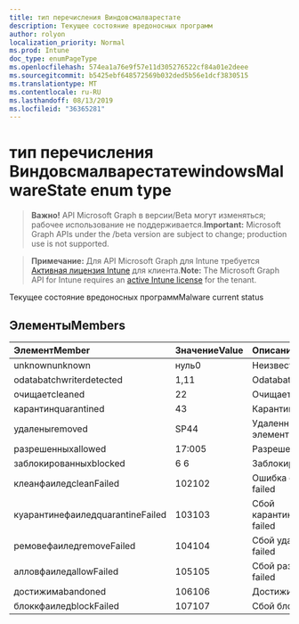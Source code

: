 ```yaml
---
title: тип перечисления Виндовсмалварестате
description: Текущее состояние вредоносных программ
author: rolyon
localization_priority: Normal
ms.prod: Intune
doc_type: enumPageType
ms.openlocfilehash: 574ea1a76e9f57e11d305276522cf84a01e2deee
ms.sourcegitcommit: b5425ebf648572569b032ded5b56e1dcf3830515
ms.translationtype: MT
ms.contentlocale: ru-RU
ms.lasthandoff: 08/13/2019
ms.locfileid: "36365281"
---
```

# <a name="windowsmalwarestate-enum-type"></a><span data-ttu-id="34ed4-103">тип перечисления Виндовсмалварестате</span><span class="sxs-lookup"><span data-stu-id="34ed4-103">windowsMalwareState enum type</span></span>

> <span data-ttu-id="34ed4-104">**Важно!** API Microsoft Graph в версии/Beta могут изменяться; рабочее использование не поддерживается.</span><span class="sxs-lookup"><span data-stu-id="34ed4-104">**Important:** Microsoft Graph APIs under the /beta version are subject to change; production use is not supported.</span></span>

> <span data-ttu-id="34ed4-105">**Примечание:** Для API Microsoft Graph для Intune требуется [Активная лицензия Intune](https://go.microsoft.com/fwlink/?linkid=839381) для клиента.</span><span class="sxs-lookup"><span data-stu-id="34ed4-105">**Note:** The Microsoft Graph API for Intune requires an [active Intune license](https://go.microsoft.com/fwlink/?linkid=839381) for the tenant.</span></span>

<span data-ttu-id="34ed4-106">Текущее состояние вредоносных программ</span><span class="sxs-lookup"><span data-stu-id="34ed4-106">Malware current status</span></span>

## <a name="members"></a><span data-ttu-id="34ed4-107">Элементы</span><span class="sxs-lookup"><span data-stu-id="34ed4-107">Members</span></span>
|<span data-ttu-id="34ed4-108">Элемент</span><span class="sxs-lookup"><span data-stu-id="34ed4-108">Member</span></span>|<span data-ttu-id="34ed4-109">Значение</span><span class="sxs-lookup"><span data-stu-id="34ed4-109">Value</span></span>|<span data-ttu-id="34ed4-110">Описание</span><span class="sxs-lookup"><span data-stu-id="34ed4-110">Description</span></span>|
|:---|:---|:---|
|<span data-ttu-id="34ed4-111">unknown</span><span class="sxs-lookup"><span data-stu-id="34ed4-111">unknown</span></span>|<span data-ttu-id="34ed4-112">нуль</span><span class="sxs-lookup"><span data-stu-id="34ed4-112">0</span></span>|<span data-ttu-id="34ed4-113">Неизвестно</span><span class="sxs-lookup"><span data-stu-id="34ed4-113">Unknown</span></span>|
|<span data-ttu-id="34ed4-114">odatabatchwriter</span><span class="sxs-lookup"><span data-stu-id="34ed4-114">detected</span></span>|<span data-ttu-id="34ed4-115">1,1</span><span class="sxs-lookup"><span data-stu-id="34ed4-115">1</span></span>|<span data-ttu-id="34ed4-116">Odatabatchwriter</span><span class="sxs-lookup"><span data-stu-id="34ed4-116">Detected</span></span>|
|<span data-ttu-id="34ed4-117">очищает</span><span class="sxs-lookup"><span data-stu-id="34ed4-117">cleaned</span></span>|<span data-ttu-id="34ed4-118">2</span><span class="sxs-lookup"><span data-stu-id="34ed4-118">2</span></span>|<span data-ttu-id="34ed4-119">Очищает</span><span class="sxs-lookup"><span data-stu-id="34ed4-119">Cleaned</span></span>|
|<span data-ttu-id="34ed4-120">карантин</span><span class="sxs-lookup"><span data-stu-id="34ed4-120">quarantined</span></span>|<span data-ttu-id="34ed4-121">4</span><span class="sxs-lookup"><span data-stu-id="34ed4-121">3</span></span>|<span data-ttu-id="34ed4-122">Карантин</span><span class="sxs-lookup"><span data-stu-id="34ed4-122">Quarantined</span></span>|
|<span data-ttu-id="34ed4-123">удалены</span><span class="sxs-lookup"><span data-stu-id="34ed4-123">removed</span></span>|<span data-ttu-id="34ed4-124">SP4</span><span class="sxs-lookup"><span data-stu-id="34ed4-124">4</span></span>|<span data-ttu-id="34ed4-125">Удаленные элементы</span><span class="sxs-lookup"><span data-stu-id="34ed4-125">Removed</span></span>|
|<span data-ttu-id="34ed4-126">разрешенных</span><span class="sxs-lookup"><span data-stu-id="34ed4-126">allowed</span></span>|<span data-ttu-id="34ed4-127">17:00</span><span class="sxs-lookup"><span data-stu-id="34ed4-127">5</span></span>|<span data-ttu-id="34ed4-128">Разрешено</span><span class="sxs-lookup"><span data-stu-id="34ed4-128">Allowed</span></span>|
|<span data-ttu-id="34ed4-129">заблокированных</span><span class="sxs-lookup"><span data-stu-id="34ed4-129">blocked</span></span>|<span data-ttu-id="34ed4-130">6 </span><span class="sxs-lookup"><span data-stu-id="34ed4-130">6</span></span>|<span data-ttu-id="34ed4-131">Заблокировано</span><span class="sxs-lookup"><span data-stu-id="34ed4-131">Blocked</span></span>|
|<span data-ttu-id="34ed4-132">клеанфаилед</span><span class="sxs-lookup"><span data-stu-id="34ed4-132">cleanFailed</span></span>|<span data-ttu-id="34ed4-133">102</span><span class="sxs-lookup"><span data-stu-id="34ed4-133">102</span></span>|<span data-ttu-id="34ed4-134">Ошибка очистки</span><span class="sxs-lookup"><span data-stu-id="34ed4-134">Clean failed</span></span>|
|<span data-ttu-id="34ed4-135">куарантинефаилед</span><span class="sxs-lookup"><span data-stu-id="34ed4-135">quarantineFailed</span></span>|<span data-ttu-id="34ed4-136">103</span><span class="sxs-lookup"><span data-stu-id="34ed4-136">103</span></span>|<span data-ttu-id="34ed4-137">Сбой карантина</span><span class="sxs-lookup"><span data-stu-id="34ed4-137">Quarantine failed</span></span>|
|<span data-ttu-id="34ed4-138">ремовефаилед</span><span class="sxs-lookup"><span data-stu-id="34ed4-138">removeFailed</span></span>|<span data-ttu-id="34ed4-139">104</span><span class="sxs-lookup"><span data-stu-id="34ed4-139">104</span></span>|<span data-ttu-id="34ed4-140">Сбой удаления</span><span class="sxs-lookup"><span data-stu-id="34ed4-140">Remove failed</span></span>|
|<span data-ttu-id="34ed4-141">алловфаилед</span><span class="sxs-lookup"><span data-stu-id="34ed4-141">allowFailed</span></span>|<span data-ttu-id="34ed4-142">105</span><span class="sxs-lookup"><span data-stu-id="34ed4-142">105</span></span>|<span data-ttu-id="34ed4-143">Сбой разрешения</span><span class="sxs-lookup"><span data-stu-id="34ed4-143">Allow failed</span></span>|
|<span data-ttu-id="34ed4-144">достижим</span><span class="sxs-lookup"><span data-stu-id="34ed4-144">abandoned</span></span>|<span data-ttu-id="34ed4-145">106</span><span class="sxs-lookup"><span data-stu-id="34ed4-145">106</span></span>|<span data-ttu-id="34ed4-146">Достижим</span><span class="sxs-lookup"><span data-stu-id="34ed4-146">Abandoned</span></span>|
|<span data-ttu-id="34ed4-147">блоккфаилед</span><span class="sxs-lookup"><span data-stu-id="34ed4-147">blockFailed</span></span>|<span data-ttu-id="34ed4-148">107</span><span class="sxs-lookup"><span data-stu-id="34ed4-148">107</span></span>|<span data-ttu-id="34ed4-149">Сбой блока</span><span class="sxs-lookup"><span data-stu-id="34ed4-149">Block failed</span></span>|



